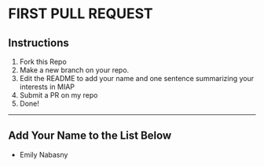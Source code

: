 # FIRST PULL REQUEST

## Instructions
1. Fork this Repo
2. Make a new branch on your repo.
3. Edit the README to add your name and one sentence summarizing your interests in MIAP
4. Submit a PR on my repo
5. Done!

<hr>

## Add Your Name to the List Below
- Emily Nabasny
